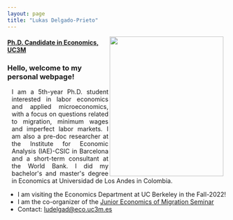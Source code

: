 ```yaml
---
layout: page
title: "Lukas Delgado-Prieto"
---
```

 <img align="right" width="260" height="320" style="float:right; padding-right:10px" src="https://user-images.githubusercontent.com/57502134/186741596-b93baccb-0009-4910-8db5-26d27765dc15.png">
 
#### [Ph.D. Candidate in Economics, UC3M](http://economics.uc3m.es/personal/delgado-prieto/)

### Hello, welcome to my personal webpage! 

 
<p align="justify" style="clear:left; padding-left:10px"> 
I am a 5th-year Ph.D. student interested in labor economics and applied microeconomics, with a focus on questions related to migration, minimum wages and imperfect labor markets. I am also a pre-doc researcher at the Institute for Economic Analysis (IAE)-CSIC in Barcelona and a short-term consultant at the World Bank. I did my bachelor's and master's degree in Economics at Universidad de Los Andes in Colombia.
</p>

 - I am visiting the Economics Department at UC Berkeley in the Fall-2022!
 - I am the co-organizer of the [Junior Economics of Migration Seminar](https://sites.google.com/view/the-economics-of-migration)
 - Contact: [ludelgad@eco.uc3m.es](mailto:ludelgad@eco.uc3m.es)
